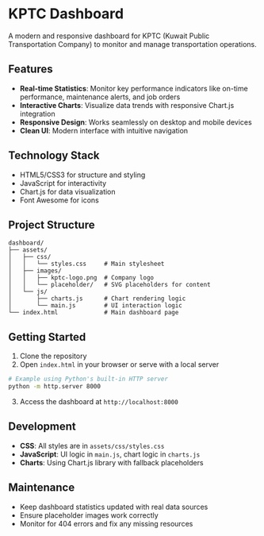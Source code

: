 # KPTC Dashboard

A modern and responsive dashboard for KPTC (Kuwait Public Transportation Company) to monitor and manage transportation operations.

## Features

- **Real-time Statistics**: Monitor key performance indicators like on-time performance, maintenance alerts, and job orders
- **Interactive Charts**: Visualize data trends with responsive Chart.js integration
- **Responsive Design**: Works seamlessly on desktop and mobile devices
- **Clean UI**: Modern interface with intuitive navigation

## Technology Stack

- HTML5/CSS3 for structure and styling
- JavaScript for interactivity
- Chart.js for data visualization
- Font Awesome for icons

## Project Structure

```
dashboard/
├── assets/
│   ├── css/
│   │   └── styles.css     # Main stylesheet
│   ├── images/
│   │   ├── kptc-logo.png  # Company logo
│   │   └── placeholder/   # SVG placeholders for content
│   └── js/
│       ├── charts.js      # Chart rendering logic
│       └── main.js        # UI interaction logic
└── index.html             # Main dashboard page
```

## Getting Started

1. Clone the repository
2. Open `index.html` in your browser or serve with a local server

```bash
# Example using Python's built-in HTTP server
python -m http.server 8000
```

3. Access the dashboard at `http://localhost:8000`

## Development

- **CSS**: All styles are in `assets/css/styles.css`
- **JavaScript**: UI logic in `main.js`, chart logic in `charts.js`
- **Charts**: Using Chart.js library with fallback placeholders

## Maintenance

- Keep dashboard statistics updated with real data sources
- Ensure placeholder images work correctly
- Monitor for 404 errors and fix any missing resources 